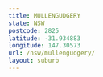```yaml
---
title: MULLENGUDGERY
state: NSW
postcode: 2825
latitude: -31.934883
longitude: 147.30573
url: /nsw/mullengudgery/
layout: suburb
---
```

